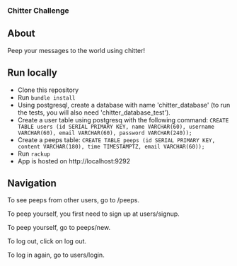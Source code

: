 ### Chitter Challenge

## About
Peep your messages to the world using chitter!

## Run locally
* Clone this repository
* Run ```bundle install```
* Using postgresql, create a database with name 'chitter_database' (to run the tests, you will also need 'chitter_database_test').
* Create a user table using postgresq with the following command: ```CREATE TABLE users (id SERIAL PRIMARY KEY, name VARCHAR(60), username VARCHAR(60), email VARCHAR(60), password VARCHAR(240));```
* Create a peeps table: ```CREATE TABLE peeps (id SERIAL PRIMARY KEY, content VARCHAR(180), time TIMESTAMPTZ, email VARCHAR(60));```
* Run ```rackup```
* App is hosted on http://localhost:9292

## Navigation
To see peeps from other users, go to /peeps.  

To peep yourself, you first need to sign up at users/signup.  

To peep yourself, go to peeps/new.

To log out, click on log out.

To log in again, go to users/login.

